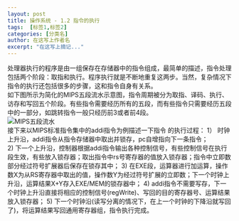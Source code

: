 ```yaml
---
layout: post
title: 操作系统 - 1.2 指令的执行
tags:  [标签1,标签2]
categories: [分类名]
author: 在这写上作者名
excerpt: "在这写上摘记..."
---
```

处理器执行的程序是由一组保存在存储器中的指令组成，最简单的描述，指令处理包括两个阶段：取指和执行。程序执行就是不断地重复这两步。当然，复杂情况下指令的执行还包括很多的步骤，这和指令自身有关系。  
如下图所示为简化的MIPS五段流水示意图，指令周期被分为取指、译码、执行、访存和写回五个阶段。有些指令需要经历所有的五段，而有些指令只需要经历五段中的一部分，如跳转指令一般只经历前3或者前4段。  
![MIPS五段流水]({{site.baseurl}}/assets/images/OS/Pipeline_MIPS.png)  
接下来以MIPS标准指令集中的addi指令为例描述一下指令 的执行过程：
1） 时钟上升沿，addi指令从指令存储器中取出并锁存，pc自增指向下一条指令；  
2) 下一个上升沿，控制器根据addi指令输出各种控制信号，有些控制信号在执行段生效，有些放入锁存器；取出指令中rs号寄存器的值放入锁存器；指令中立即数部分经过符号扩展器后保存在锁存其中；
3) 在EXE段，运算器进行加运算，操作数X为从RS寄存器中取出的值，操作数Y为经过符号扩展的立即数；下一个时钟上升沿，运算结果X+Y存入EXE/MEM的锁存器中；
4) addi指令不需要写存，下一个时钟上升沿直接将相应的控制信号(regWrite)、写回的目的寄存器号、运算结果放入锁存器；
5) 下一个时钟沿(读写分离的情况下，在上一个时钟的下降沿就写回了)，将运算结果写回通用寄存器组，指令执行完成。